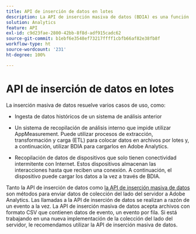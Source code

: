 ```yaml
---
title: API de inserción de datos en lotes
description: La API de inserción masiva de datos (BDIA) es una función de Adobe Analytics que permite cargar datos de llamadas al servidor en lotes de archivos en lugar de usar bibliotecas del lado del cliente como AppMeasurement. Las llamadas al servidor en estos archivos por lotes pueden ser datos actuales (activos) o datos históricos. Es un sucesor más escalable de la API de inserción de datos en versiones anteriores de la API de Adobe Analytics.
solution: Analytics
feature: API
exl-id: c9d23fae-2800-42bb-8f8d-adf915cadc62
source-git-commit: b1ebf6e3548ef73217ffff1cbfb66af82e38fb8f
workflow-type: ht
source-wordcount: '231'
ht-degree: 100%

---
```


# API de inserción de datos en lotes

La inserción masiva de datos resuelve varios casos de uso, como:

* Ingesta de datos históricos de un sistema de análisis anterior

* Un sistema de recopilación de análisis interno que impide utilizar AppMeasurement. Puede utilizar procesos de extracción, transformación y carga (ETL) para colocar datos en archivos por lotes y, a continuación, utilizar BDIA para cargarlos en Adobe Analytics.

* Recopilación de datos de dispositivos que solo tienen conectividad intermitente con Internet. Estos dispositivos almacenan las interacciones hasta que reciben una conexión. A continuación, el dispositivo puede cargar los datos a la vez a través de BDIA.

Tanto la API de inserción de datos como [la API de inserción masiva de datos](https://www.adobe.io/apis/experiencecloud/analytics/docs.html#!AdobeDocs/analytics-2.0-apis/master/bdia.md) son métodos para enviar datos de colección del lado del servidor a Adobe Analytics. Las llamadas a la API de inserción de datos se realizan a razón de un evento a la vez. La API de inserción masiva de datos acepta archivos con formato CSV que contienen datos de evento, un evento por fila. Si está trabajando en una nueva implementación de la colección del lado del servidor, le recomendamos utilizar la API de inserción masiva de datos.
